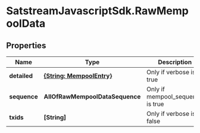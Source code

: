 # SatstreamJavascriptSdk.RawMempoolData

## Properties
Name | Type | Description | Notes
------------ | ------------- | ------------- | -------------
**detailed** | [**{String: MempoolEntry}**](MempoolEntry.md) | Only if verbose is true | [optional] 
**sequence** | **AllOfRawMempoolDataSequence** | Only if mempool_sequence is true | [optional] 
**txids** | **[String]** | Only if verbose is false | [optional] 

